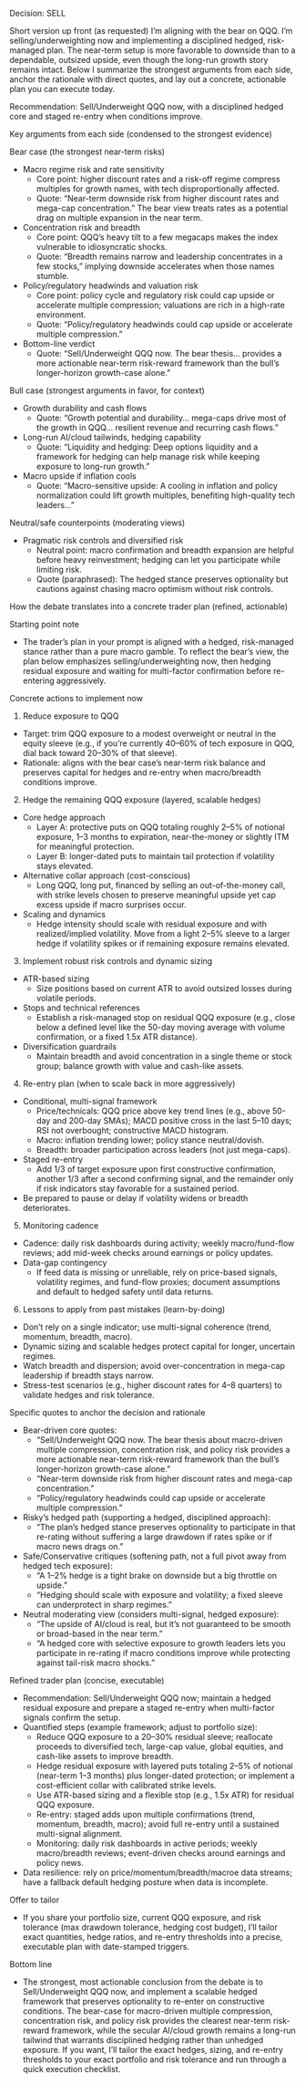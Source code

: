 Decision: SELL

Short version up front (as requested)
I’m aligning with the bear on QQQ. I’m selling/underweighting now and implementing a disciplined hedged, risk-managed plan. The near-term setup is more favorable to downside than to a dependable, outsized upside, even though the long-run growth story remains intact. Below I summarize the strongest arguments from each side, anchor the rationale with direct quotes, and lay out a concrete, actionable plan you can execute today.

Recommendation: Sell/Underweight QQQ now, with a disciplined hedged core and staged re-entry when conditions improve.

Key arguments from each side (condensed to the strongest evidence)

Bear case (the strongest near-term risks)
- Macro regime risk and rate sensitivity
  - Core point: higher discount rates and a risk-off regime compress multiples for growth names, with tech disproportionally affected.
  - Quote: “Near-term downside risk from higher discount rates and mega-cap concentration.” The bear view treats rates as a potential drag on multiple expansion in the near term.
- Concentration risk and breadth
  - Core point: QQQ’s heavy tilt to a few megacaps makes the index vulnerable to idiosyncratic shocks.
  - Quote: “Breadth remains narrow and leadership concentrates in a few stocks,” implying downside accelerates when those names stumble.
- Policy/regulatory headwinds and valuation risk
  - Core point: policy cycle and regulatory risk could cap upside or accelerate multiple compression; valuations are rich in a high-rate environment.
  - Quote: “Policy/regulatory headwinds could cap upside or accelerate multiple compression.”
- Bottom-line verdict
  - Quote: “Sell/Underweight QQQ now. The bear thesis… provides a more actionable near-term risk-reward framework than the bull’s longer-horizon growth-case alone.”

Bull case (strongest arguments in favor, for context)
- Growth durability and cash flows
  - Quote: “Growth potential and durability… mega-caps drive most of the growth in QQQ… resilient revenue and recurring cash flows.”
- Long-run AI/cloud tailwinds, hedging capability
  - Quote: “Liquidity and hedging: Deep options liquidity and a framework for hedging can help manage risk while keeping exposure to long-run growth.”
- Macro upside if inflation cools
  - Quote: “Macro-sensitive upside: A cooling in inflation and policy normalization could lift growth multiples, benefiting high-quality tech leaders…”

Neutral/safe counterpoints (moderating views)
- Pragmatic risk controls and diversified risk
  - Neutral point: macro confirmation and breadth expansion are helpful before heavy reinvestment; hedging can let you participate while limiting risk.
  - Quote (paraphrased): The hedged stance preserves optionality but cautions against chasing macro optimism without risk controls.

How the debate translates into a concrete trader plan (refined, actionable)

Starting point note
- The trader’s plan in your prompt is aligned with a hedged, risk-managed stance rather than a pure macro gamble. To reflect the bear’s view, the plan below emphasizes selling/underweighting now, then hedging residual exposure and waiting for multi-factor confirmation before re-entering aggressively.

Concrete actions to implement now

1) Reduce exposure to QQQ
- Target: trim QQQ exposure to a modest overweight or neutral in the equity sleeve (e.g., if you’re currently 40–60% of tech exposure in QQQ, dial back toward 20–30% of that sleeve).
- Rationale: aligns with the bear case’s near-term risk balance and preserves capital for hedges and re-entry when macro/breadth conditions improve.

2) Hedge the remaining QQQ exposure (layered, scalable hedges)
- Core hedge approach
  - Layer A: protective puts on QQQ totaling roughly 2–5% of notional exposure, 1–3 months to expiration, near-the-money or slightly ITM for meaningful protection.
  - Layer B: longer-dated puts to maintain tail protection if volatility stays elevated.
- Alternative collar approach (cost-conscious)
  - Long QQQ, long put, financed by selling an out-of-the-money call, with strike levels chosen to preserve meaningful upside yet cap excess upside if macro surprises occur.
- Scaling and dynamics
  - Hedge intensity should scale with residual exposure and with realized/implied volatility. Move from a light 2–5% sleeve to a larger hedge if volatility spikes or if remaining exposure remains elevated.

3) Implement robust risk controls and dynamic sizing
- ATR-based sizing
  - Size positions based on current ATR to avoid outsized losses during volatile periods.
- Stops and technical references
  - Establish a risk-managed stop on residual QQQ exposure (e.g., close below a defined level like the 50-day moving average with volume confirmation, or a fixed 1.5x ATR distance).
- Diversification guardrails
  - Maintain breadth and avoid concentration in a single theme or stock group; balance growth with value and cash-like assets.

4) Re-entry plan (when to scale back in more aggressively)
- Conditional, multi-signal framework
  - Price/technicals: QQQ price above key trend lines (e.g., above 50-day and 200-day SMAs); MACD positive cross in the last 5–10 days; RSI not overbought; constructive MACD histogram.
  - Macro: inflation trending lower; policy stance neutral/dovish.
  - Breadth: broader participation across leaders (not just mega-caps).
- Staged re-entry
  - Add 1/3 of target exposure upon first constructive confirmation, another 1/3 after a second confirming signal, and the remainder only if risk indicators stay favorable for a sustained period.
- Be prepared to pause or delay if volatility widens or breadth deteriorates.

5) Monitoring cadence
- Cadence: daily risk dashboards during activity; weekly macro/fund-flow reviews; add mid-week checks around earnings or policy updates.
- Data-gap contingency
  - If feed data is missing or unreliable, rely on price-based signals, volatility regimes, and fund-flow proxies; document assumptions and default to hedged safety until data returns.

6) Lessons to apply from past mistakes (learn-by-doing)
- Don’t rely on a single indicator; use multi-signal coherence (trend, momentum, breadth, macro).
- Dynamic sizing and scalable hedges protect capital for longer, uncertain regimes.
- Watch breadth and dispersion; avoid over-concentration in mega-cap leadership if breadth stays narrow.
- Stress-test scenarios (e.g., higher discount rates for 4–8 quarters) to validate hedges and risk tolerance.

Specific quotes to anchor the decision and rationale
- Bear-driven core quotes:
  - “Sell/Underweight QQQ now. The bear thesis about macro-driven multiple compression, concentration risk, and policy risk provides a more actionable near-term risk-reward framework than the bull’s longer-horizon growth-case alone.”
  - “Near-term downside risk from higher discount rates and mega-cap concentration.”
  - “Policy/regulatory headwinds could cap upside or accelerate multiple compression.”
- Risky’s hedged path (supporting a hedged, disciplined approach):
  - “The plan’s hedged stance preserves optionality to participate in that re-rating without suffering a large drawdown if rates spike or if macro news drags on.”
- Safe/Conservative critiques (softening path, not a full pivot away from hedged tech exposure):
  - “A 1–2% hedge is a tight brake on downside but a big throttle on upside.”
  - “Hedging should scale with exposure and volatility; a fixed sleeve can underprotect in sharp regimes.”
- Neutral moderating view (considers multi-signal, hedged exposure):
  - “The upside of AI/cloud is real, but it’s not guaranteed to be smooth or broad-based in the near term.”
  - “A hedged core with selective exposure to growth leaders lets you participate in re-rating if macro conditions improve while protecting against tail-risk macro shocks.”

Refined trader plan (concise, executable)
- Recommendation: Sell/Underweight QQQ now; maintain a hedged residual exposure and prepare a staged re-entry when multi-factor signals confirm the setup.
- Quantified steps (example framework; adjust to portfolio size):
  - Reduce QQQ exposure to a 20–30% residual sleeve; reallocate proceeds to diversified tech, large-cap value, global equities, and cash-like assets to improve breadth.
  - Hedge residual exposure with layered puts totaling 2–5% of notional (near-term 1–3 months) plus longer-dated protection; or implement a cost-efficient collar with calibrated strike levels.
  - Use ATR-based sizing and a flexible stop (e.g., 1.5x ATR) for residual QQQ exposure.
  - Re-entry: staged adds upon multiple confirmations (trend, momentum, breadth, macro); avoid full re-entry until a sustained multi-signal alignment.
  - Monitoring: daily risk dashboards in active periods; weekly macro/breadth reviews; event-driven checks around earnings and policy news.
- Data resilience: rely on price/momentum/breadth/macroe data streams; have a fallback default hedging posture when data is incomplete.

Offer to tailor
- If you share your portfolio size, current QQQ exposure, and risk tolerance (max drawdown tolerance, hedging cost budget), I’ll tailor exact quantities, hedge ratios, and re-entry thresholds into a precise, executable plan with date-stamped triggers.

Bottom line
- The strongest, most actionable conclusion from the debate is to Sell/Underweight QQQ now, and implement a scalable hedged framework that preserves optionality to re-enter on constructive conditions. The bear-case for macro-driven multiple compression, concentration risk, and policy risk provides the clearest near-term risk-reward framework, while the secular AI/cloud growth remains a long-run tailwind that warrants disciplined hedging rather than unhedged exposure. If you want, I’ll tailor the exact hedges, sizing, and re-entry thresholds to your exact portfolio and risk tolerance and run through a quick execution checklist.